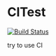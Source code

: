 # CITest
[![Build Status](https://travis-ci.org/lif3ng/CITest.svg?branch=master)](https://travis-ci.org/lif3ng/CITest)

try to use CI
 
